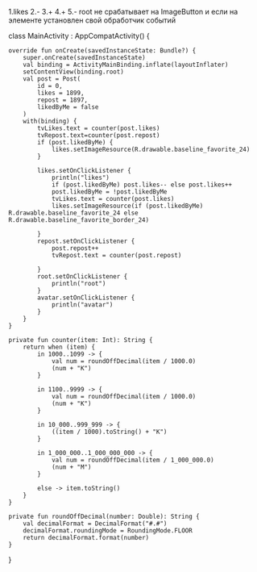 1.likes
2.-
3.+
4.+
5.-
root не срабатывает на ImageButton и если на элементе установлен свой обработчик событий


class MainActivity : AppCompatActivity() {

    override fun onCreate(savedInstanceState: Bundle?) {
        super.onCreate(savedInstanceState)
        val binding = ActivityMainBinding.inflate(layoutInflater)
        setContentView(binding.root)
        val post = Post(
            id = 0,
            likes = 1899,
            repost = 1897,
            likedByMe = false
        )
        with(binding) {
            tvLikes.text = counter(post.likes)
            tvRepost.text=counter(post.repost)
            if (post.likedByMe) {
                likes.setImageResource(R.drawable.baseline_favorite_24)
            }

            likes.setOnClickListener {
                println("likes")
                if (post.likedByMe) post.likes-- else post.likes++
                post.likedByMe = !post.likedByMe
                tvLikes.text = counter(post.likes)
                likes.setImageResource(if (post.likedByMe) R.drawable.baseline_favorite_24 else R.drawable.baseline_favorite_border_24)

            }
            repost.setOnClickListener {
                post.repost++
                tvRepost.text = counter(post.repost)

            }
            root.setOnClickListener {
                println("root")
            }
            avatar.setOnClickListener {
                println("avatar")
            }
        }
    }

    private fun counter(item: Int): String {
        return when (item) {
            in 1000..1099 -> {
                val num = roundOffDecimal(item / 1000.0)
                (num + "K")
            }

            in 1100..9999 -> {
                val num = roundOffDecimal(item / 1000.0)
                (num + "K")
            }

            in 10_000..999_999 -> {
                ((item / 1000).toString() + "K")
            }

            in 1_000_000..1_000_000_000 -> {
                val num = roundOffDecimal(item / 1_000_000.0)
                (num + "M")
            }

            else -> item.toString()
        }
    }

    private fun roundOffDecimal(number: Double): String {
        val decimalFormat = DecimalFormat("#.#")
        decimalFormat.roundingMode = RoundingMode.FLOOR
        return decimalFormat.format(number)
    }

}

